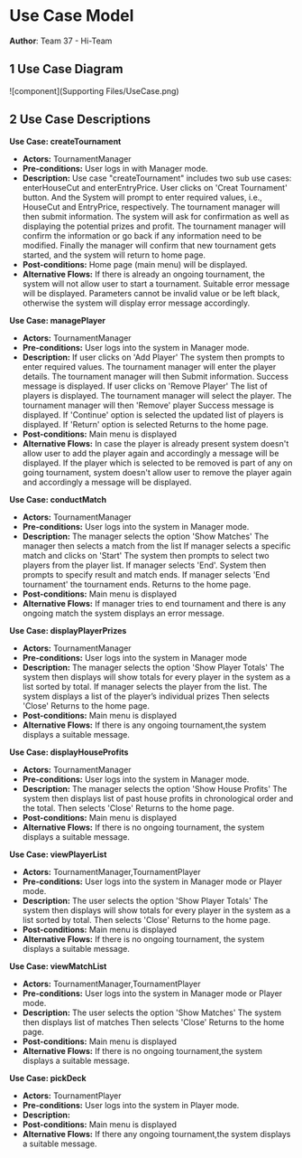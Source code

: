 # Use Case Model

**Author**: Team 37 - Hi-Team

## 1 Use Case Diagram

![component](Supporting Files/UseCase.png)

## 2 Use Case Descriptions


**Use Case: createTournament**  
- **Actors:**  TournamentManager
- **Pre-conditions:**  User logs in with Manager mode.
- **Description:**  Use case "createTournament" includes two sub use cases: enterHouseCut and enterEntryPrice. User clicks on 'Creat Tournament' button. And the System will prompt to enter required values, i.e., HouseCut and EntryPrice, respectively. The tournament manager will then submit information. The system will ask for confirmation as well as displaying the potential prizes and profit. The tournament manager will confirm the information or go back if any information need to be modified. Finally the manager will confirm that new tournament gets started, and the system will return to home page.
- **Post-conditions:**  Home page (main menu) will be displayed.
- **Alternative Flows:**  If there is already an ongoing tournament, the system will not allow user to start a tournament. Suitable  error message will be displayed. Parameters cannot be invalid value or be left black, otherwise the system will display error message accordingly.

**Use Case: managePlayer**  
- **Actors:**  TournamentManager
- **Pre-conditions:**  User logs into the system in Manager mode.
- **Description:**  If user clicks on 'Add Player' The system then prompts to enter required values. The tournament manager will enter the player details. The tournament manager will then Submit information. Success message is displayed. If user clicks on 'Remove Player' The list of players is displayed. The tournament manager will select the player. The tournament manager will then 'Remove' player Success message is displayed. If 'Continue' option is selected the updated list of players is displayed. If 'Return' option is selected Returns to the home page.
- **Post-conditions:**  Main menu is displayed
- **Alternative Flows:**  In case the player is already present system doesn't allow user to add the player again and accordingly a message will be displayed. If the player which is selected to be removed is part of any on going tournament, system doesn't allow user to remove the player again and accordingly a message will be displayed.

**Use Case: conductMatch** 
- **Actors:**  TournamentManager
- **Pre-conditions:**  User logs into the system in Manager mode.
- **Description:**  The manager selects the option 'Show Matches' The manager then selects a match from the list If manager selects a specific match and clicks on 'Start' The system then prompts to select two players from the player list. If manager selects 'End'. System then prompts to specify result and match ends. If manager selects 'End tournament' the tournament ends. Returns to the home page.
- **Post-conditions:**  Main menu is displayed
- **Alternative Flows:**  If manager tries to end tournament and there is any ongoing match the system displays an error message.

**Use Case: displayPlayerPrizes** 
- **Actors:**  TournamentManager
- **Pre-conditions:**  User logs into the system in Manager mode
- **Description:**  The manager selects the option 'Show Player Totals' The system then displays will show totals for every player in the system as a list sorted by total. If manager selects the player from the list. The system displays a list of the player’s individual prizes Then selects 'Close' Returns to the home page.
- **Post-conditions:**  Main menu is displayed
- **Alternative Flows:** If there is any ongoing tournament,the system displays a suitable message.

**Use Case: displayHouseProfits** 
- **Actors:**  TournamentManager
- **Pre-conditions:**   User logs into the system in Manager mode. 
- **Description:**  The manager selects the option 'Show House Profits' The system then displays list of past house profits in chronological order and the total. Then selects 'Close' Returns to the home page.
- **Post-conditions:**  Main menu is displayed
- **Alternative Flows:**  If there is no ongoing tournament, the system displays a suitable message.


**Use Case: viewPlayerList** 
- **Actors:**  TournamentManager,TournamentPlayer
- **Pre-conditions:**  User logs into the system in Manager mode or Player mode. 
- **Description:**  The user selects the option 'Show Player Totals' The system then displays will show totals for every player in the system as a list sorted by total. Then selects 'Close' Returns to the home page.
- **Post-conditions:**  Main menu is displayed
- **Alternative Flows:**  If there is no ongoing tournament, the system displays a suitable message.

**Use Case: viewMatchList** 
- **Actors:**  TournamentManager,TournamentPlayer
- **Pre-conditions:**  User logs into the system in Manager mode or Player mode.
- **Description:**  The user selects the option 'Show Matches' The system then displays list of matches Then selects 'Close' Returns to the home page. 
- **Post-conditions:**  Main menu is displayed
- **Alternative Flows:** If there is no ongoing tournament,the system displays a suitable message.

**Use Case: pickDeck** 
- **Actors:**  TournamentPlayer
- **Pre-conditions:**  User logs into the system in Player mode. 
- **Description:**  
- **Post-conditions:**  Main menu is displayed
- **Alternative Flows:**  If there any ongoing tournament,the system displays a suitable message.


